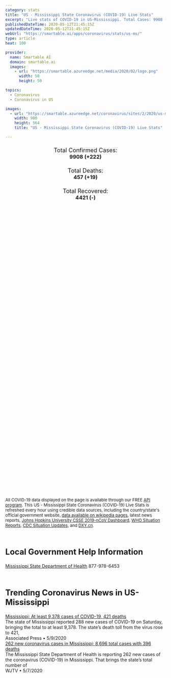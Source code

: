 ```yaml
---
category: stats
title: "US - Mississippi State Coronavirus (COVID-19) Live Stats"
excerpt: "Live stats of COVID-19 in US-Mississippi. Total Cases: 9908 (+222), Deaths: 457 (+19), Recoveries: 4421(-)."
publishedDateTime: 2020-05-12T21:45:15Z
updatedDateTime: 2020-05-12T21:45:15Z
webUrl: "https://smartable.ai/apps/coronavirus/stats/us-ms/"
type: article
heat: 100

provider:
  name: Smartable AI
  domain: smartable.ai
  images:
    - url: "https://smartable.azureedge.net/media/2020/02/logo.png"
      width: 50
      height: 50

topics:
  - Coronavirus
  - Coronavirus in US

images:
  - url: "https://smartable.azureedge.net/coronavirus/sites/2/2020/us-ms.jpg"
    width: 900
    height: 564
    title: "US - Mississippi State Coronavirus (COVID-19) Live Stats"

---
```

<div class="total-stats" style="text-align: center;">
    <h3>
	    <div style="font-size: 18px; font-weight: 400;">Total Confirmed Cases:</div>
	    9908 (<span class='red'>+222</span>)
    </h3>
    <h3>
	    <div style="font-size: 18px; font-weight: 400;">Total Deaths:</div>
	    457 (<span class='red'>+19</span>)
    </h3>
    <h3>
	    <div style="font-size: 18px; font-weight: 400;">Total Recovered:</div>
	    4421 (-)
    </h3>
</div>

<script type="text/javascript" src="https://www.gstatic.com/charts/loader.js"></script>

<div id="time_series_chart" style="width: 100%; height: 400px;"></div>
<script type="text/javascript">
  google.charts.load('current', {'packages':['corechart']});
  google.charts.setOnLoadCallback(drawChart);
  function drawChart() {
    var data = google.visualization.arrayToDataTable([
      ['Date', 'Total Cases', 'Total Deaths', 'Total Recovered'],
      ['1/22/2020', 0, 0, 0],['1/23/2020', 0, 0, 0],['1/24/2020', 0, 0, 0],['1/25/2020', 0, 0, 0],['1/26/2020', 0, 0, 0],['1/27/2020', 0, 0, 0],['1/28/2020', 0, 0, 0],['1/29/2020', 0, 0, 0],['1/30/2020', 0, 0, 0],['1/31/2020', 0, 0, 0],['2/1/2020', 0, 0, 0],['2/2/2020', 0, 0, 0],['2/3/2020', 0, 0, 0],['2/4/2020', 0, 0, 0],['2/5/2020', 0, 0, 0],['2/6/2020', 0, 0, 0],['2/7/2020', 0, 0, 0],['2/8/2020', 0, 0, 0],['2/9/2020', 0, 0, 0],['2/10/2020', 0, 0, 0],['2/11/2020', 0, 0, 0],['2/12/2020', 0, 0, 0],['2/13/2020', 0, 0, 0],['2/14/2020', 0, 0, 0],['2/15/2020', 0, 0, 0],['2/16/2020', 0, 0, 0],['2/17/2020', 0, 0, 0],['2/18/2020', 0, 0, 0],['2/19/2020', 0, 0, 0],['2/20/2020', 0, 0, 0],['2/21/2020', 0, 0, 0],['2/22/2020', 0, 0, 0],['2/23/2020', 0, 0, 0],['2/24/2020', 0, 0, 0],['2/25/2020', 0, 0, 0],['2/26/2020', 0, 0, 0],['2/27/2020', 0, 0, 0],['2/28/2020', 0, 0, 0],['2/29/2020', 0, 0, 0],['3/1/2020', 0, 0, 0],['3/2/2020', 0, 0, 0],['3/3/2020', 0, 0, 0],['3/4/2020', 0, 0, 0],['3/5/2020', 0, 0, 0],['3/6/2020', 0, 0, 0],['3/7/2020', 0, 0, 0],['3/8/2020', 0, 0, 0],['3/9/2020', 0, 0, 0],['3/10/2020', 0, 0, 0],['3/11/2020', 0, 0, 0],['3/12/2020', 1, 0, 0],['3/13/2020', 8, 0, 0],['3/14/2020', 8, 0, 0],['3/15/2020', 10, 0, 0],['3/16/2020', 16, 0, 0],['3/17/2020', 25, 0, 0],['3/18/2020', 34, 0, 0],['3/19/2020', 52, 1, 0],['3/20/2020', 80, 1, 0],['3/21/2020', 140, 1, 0],['3/22/2020', 207, 1, 0],['3/23/2020', 249, 1, 0],['3/24/2020', 320, 1, 0],['3/25/2020', 377, 5, 0],['3/26/2020', 485, 6, 0],['3/27/2020', 579, 8, 0],['3/28/2020', 663, 13, 0],['3/29/2020', 759, 14, 0],['3/30/2020', 847, 16, 0],['3/31/2020', 937, 20, 0],['4/1/2020', 1073, 22, 0],['4/2/2020', 1177, 26, 0],['4/3/2020', 1358, 29, 0],['4/4/2020', 1455, 35, 0],['4/5/2020', 1638, 43, 0],['4/6/2020', 1738, 51, 0],['4/7/2020', 1915, 60, 0],['4/8/2020', 2003, 67, 0],['4/9/2020', 2260, 76, 0],['4/10/2020', 2469, 82, 0],['4/11/2020', 2642, 93, 0],['4/12/2020', 2781, 96, 0],['4/13/2020', 2942, 98, 0],['4/14/2020', 3087, 111, 0],['4/15/2020', 3360, 122, 0],['4/16/2020', 3624, 129, 0],['4/17/2020', 3793, 140, 0],['4/18/2020', 3974, 152, 0],['4/19/2020', 4274, 159, 0],['4/20/2020', 4512, 169, 0],['4/21/2020', 4716, 183, 0],['4/22/2020', 4894, 193, 0],['4/23/2020', 5153, 201, 0],['4/24/2020', 5437, 210, 0],['4/25/2020', 5723, 221, 0],['4/26/2020', 5919, 228, 0],['4/27/2020', 6100, 231, 0],['4/28/2020', 6347, 241, 0],['4/29/2020', 6574, 252, 0],['4/30/2020', 6828, 263, 3413],['5/1/2020', 7120, 272, 3413],['5/2/2020', 7448, 293, 3413],['5/3/2020', 7557, 303, 3413],['5/4/2020', 7878, 312, 3413],['5/5/2020', 8208, 342, 3413],['5/6/2020', 8441, 374, 4421],['5/7/2020', 8704, 398, 4421],['5/8/2020', 9108, 410, 4421],['5/9/2020', 9391, 424, 4421],['5/10/2020', 9521, 431, 4421],['5/11/2020', 9686, 438, 4421],['5/12/2020', 9908, 457, 4421],
    ]);
    var options = {
      curveType: 'none',
      chartArea: {'width': '80%', 'height': '80%'},
      legend: { position: 'top' },
      lineWidth: 5,
      colors: ['#f60109', '#444444', '#81B71F']
    };
    var chart = new google.visualization.LineChart(document.getElementById('time_series_chart'));
    chart.draw(data, options);
  }
</script>

<div id="geo_chart" style="width: 100%; height: 500px;"></div>
<script type="text/javascript">
  google.charts.load('current', {
    'packages':['geochart'],
    'mapsApiKey': 'AIzaSyDk1HhVhLaveyKrUhhHZ5YwzIpEcbdal6U'
  });
  google.charts.setOnLoadCallback(drawRegionsMap);
  function drawRegionsMap() {
    var data = google.visualization.arrayToDataTable([
      ['LATITUDE', 'LONGITUDE', 'DESCRIPTION', 'Total Cases', 'Total Deaths'],
      [31.496, -91.4152, "Adams", 160, 13],[34.9224, -88.4432, "Alcorn", 10, 1],[31.1611, -90.8006, "Amite", 38, 1],[33.122, -89.465, "Attala", 196, 4],[34.8239, -89.2385, "Benton", 13, 0],[34.09, -90.7206, "Bolivar", 119, 9],[33.9909, -89.3454, "Calhoun", 58, 4],[33.5186, -89.9193, "Carroll", 111, 4],[34.0053, -88.7479, "Chickasaw", 93, 10],[33.2931, -89.3993, "Choctaw", 16, 2],[31.8804, -91.1407, "Claiborne", 41, 0],[32.0441, -88.8844, "Clarke", 84, 8],[33.6064, -88.6571, "Clay", 66, 3],[34.3222, -90.4542, "Coahoma", 71, 3],[31.9903, -90.354, "Copiah", 163, 2],[31.5581, -89.4987, "Covington", 93, 1],[34.85, -89.9921, "DeSoto", 336, 5],[31.3074, -89.317, "Forrest", 315, 21],[31.4721, -90.8929, "Franklin", 19, 1],[30.9312, -88.5959, "George", 15, 1],[33.7816, -89.813, "Grenada", 52, 2],[30.3791, -89.3707, "Hancock", 74, 10],[30.4422, -88.9512, "Harrison", 198, 6],[32.3163, -90.2124, "Hinds", 675, 15],[33.323, -90.2355, "Holmes", 223, 19],[33.0952, -90.4967, "Humphreys", 34, 4],[34.2327, -88.2507, "Itawamba", 69, 7],[30.5905, -88.4846, "Jackson", 276, 11],[31.7123, -91.062, "Jefferson", 31, 0],[31.7879, -89.0362, "Jones", 249, 5],[32.8302, -88.4771, "Kemper", 93, 6],[34.5034, -89.5025, "Lafayette", 101, 3],[31.3114, -89.374, "Lamar", 156, 4],[32.5104, -88.5264, "Lauderdale", 492, 44],[31.6048, -90.0023, "Lawrence", 66, 0],[32.6749, -89.4529, "Leake", 307, 4],[34.2649, -88.5768, "Lee", 80, 5],[33.5173, -90.3444, "Leflore", 185, 18],[31.5803, -90.4432, "Lincoln", 186, 14],[33.6276, -88.4454, "Lowndes", 86, 3],[32.5434, -90.3142, "Madison", 466, 12],[31.2386, -89.8829, "Marion", 84, 7],[34.6492, -89.3065, "Marshall", 56, 2],[33.746, -88.4095, "Monroe", 200, 21],[33.4404, -89.5673, "Montgomery", 69, 1],[32.7889, -89.2384, "Neshoba", 320, 15],[32.5711, -89.1152, "Newton", 142, 1],[33.2367, -88.5781, "Noxubee", 105, 2],[33.3451, -89.0458, "Oktibbeha", 89, 4],[34.2409, -89.9433, "Panola", 43, 2],[30.574, -89.6419, "Pearl River", 190, 24],[31.2036, -89.0272, "Perry", 34, 1],[31.0072, -90.4719, "Pike", 170, 10],[34.3611, -88.8388, "Pontotoc", 24, 2],[34.708, -88.662, "Prentiss", 36, 2],[34.2006, -90.2845, "Quitman", 17, 0],[32.2778, -89.9896, "Rankin", 251, 6],[32.4491, -89.4889, "Scott", 462, 6],[32.9719, -90.8284, "Sharkey", 5, 0],[31.873, -89.734, "Simpson", 62, 0],[32.0144, -89.3818, "Smith", 104, 6],[33.8101, -90.5304, "Sunflower", 63, 3],[34.0075, -90.0552, "Tallahatchie", 12, 1],[34.6902, -89.9757, "Tate", 52, 0],[34.638, -88.8431, "Tippah", 66, 11],[34.7032, -90.3796, "Tunica", 39, 2],[34.4909, -89.0201, "Union", 50, 3],[31.1173, -90.1444, "Walthall", 41, 0],[32.3173, -90.8868, "Warren", 117, 2],[33.385, -91.0514, "Washington", 85, 3],[33.539, -89.1278, "Webster", 22, 1],[31.087, -91.0654, "Wilkinson", 77, 9],[33.1224, -89.0553, "Winston", 66, 0],[33.9765, -89.6845, "Yalobusha", 36, 0],[32.672, -90.5445, "Yazoo", 169, 2],[34.4866, -88.1863, "Tishomingo", 10, 0],[32.0722, -89.2626, "Jasper", 89, 2],[31.6773, -88.6353, "Wayne", 28, 0],[30.8557, -89.1385, "Stone", 24, 0],[31.1037, -88.8239, "Greene", 6, 1],[31.4961, -89.745, "Jefferson Davis", 55, 1],
    ]);
    var options = {
      backgroundColor: {fill:'transparent',stroke:'#FFF' ,strokeWidth:0 }, 
      displayMode: 'markers',
      region: 'US-MS', 
      resolution: 'metros',
      colorAxis: {colors: ['#F27D81', '#f60109']},
      sizeAxis: {minSize:3,  maxSize:12},
    };
    var chart = new google.visualization.GeoChart(document.getElementById('geo_chart'));
    chart.draw(data, options);
  };
</script>

<div id="geo_table"></div>
<script type="text/javascript">
  google.charts.load('current', {'packages':['table']});
  google.charts.setOnLoadCallback(drawTable);
  function drawTable() {
    var data = new google.visualization.DataTable();
    data.addColumn('string', 'Location');
    data.addColumn('number', 'Total Cases');
    data.addColumn('number', 'New Cases');
    data.addColumn('number', 'Active Cases');
    data.addColumn('number', 'Total Deaths');
    data.addColumn('number', 'New Deaths');
    data.addColumn('number', 'Total Recovered');
    data.addRows([
      [{v:"Adams", f:"Adams"}, 160, 0, 147, 13, 0, 0],[{v:"Alcorn", f:"Alcorn"}, 10, 0, 9, 1, 0, 0],[{v:"Amite", f:"Amite"}, 38, 0, 37, 1, 0, 0],[{v:"Attala", f:"Attala"}, 196, 0, 192, 4, 0, 0],[{v:"Benton", f:"Benton"}, 13, 0, 13, 0, 0, 0],[{v:"Bolivar", f:"Bolivar"}, 119, 0, 110, 9, 0, 0],[{v:"Calhoun", f:"Calhoun"}, 58, 0, 54, 4, 0, 0],[{v:"Carroll", f:"Carroll"}, 111, 0, 107, 4, 0, 0],[{v:"Chickasaw", f:"Chickasaw"}, 93, 0, 83, 10, 0, 0],[{v:"Choctaw", f:"Choctaw"}, 16, 0, 14, 2, 0, 0],[{v:"Claiborne", f:"Claiborne"}, 41, 0, 41, 0, 0, 0],[{v:"Clarke", f:"Clarke"}, 84, 0, 76, 8, 0, 0],[{v:"Clay", f:"Clay"}, 66, 0, 63, 3, 0, 0],[{v:"Coahoma", f:"Coahoma"}, 71, 0, 68, 3, 0, 0],[{v:"Copiah", f:"Copiah"}, 163, 0, 161, 2, 0, 0],[{v:"Covington", f:"Covington"}, 93, 0, 92, 1, 0, 0],[{v:"DeSoto", f:"DeSoto"}, 336, 0, 331, 5, 0, 0],[{v:"Forrest", f:"Forrest"}, 315, 0, 294, 21, 0, 0],[{v:"Franklin", f:"Franklin"}, 19, 0, 18, 1, 0, 0],[{v:"George", f:"George"}, 15, 0, 14, 1, 0, 0],[{v:"Grenada", f:"Grenada"}, 52, 0, 50, 2, 0, 0],[{v:"Hancock", f:"Hancock"}, 74, 0, 64, 10, 0, 0],[{v:"Harrison", f:"Harrison"}, 198, 0, 192, 6, 0, 0],[{v:"Hinds", f:"Hinds"}, 675, 0, 660, 15, 0, 0],[{v:"Holmes", f:"Holmes"}, 223, 0, 204, 19, 0, 0],[{v:"Humphreys", f:"Humphreys"}, 34, 0, 30, 4, 0, 0],[{v:"Itawamba", f:"Itawamba"}, 69, 0, 62, 7, 0, 0],[{v:"Jackson", f:"Jackson"}, 276, 0, 265, 11, 0, 0],[{v:"Jefferson", f:"Jefferson"}, 31, 0, 31, 0, 0, 0],[{v:"Jones", f:"Jones"}, 249, 0, 244, 5, 0, 0],[{v:"Kemper", f:"Kemper"}, 93, 0, 87, 6, 0, 0],[{v:"Lafayette", f:"Lafayette"}, 101, 0, 98, 3, 0, 0],[{v:"Lamar", f:"Lamar"}, 156, 0, 152, 4, 0, 0],[{v:"Lauderdale", f:"Lauderdale"}, 492, 0, 448, 44, 0, 0],[{v:"Lawrence", f:"Lawrence"}, 66, 0, 66, 0, 0, 0],[{v:"Leake", f:"Leake"}, 307, 0, 303, 4, 0, 0],[{v:"Lee", f:"Lee"}, 80, 0, 75, 5, 0, 0],[{v:"Leflore", f:"Leflore"}, 185, 0, 167, 18, 0, 0],[{v:"Lincoln", f:"Lincoln"}, 186, 0, 172, 14, 0, 0],[{v:"Lowndes", f:"Lowndes"}, 86, 0, 83, 3, 0, 0],[{v:"Madison", f:"Madison"}, 466, 0, 454, 12, 0, 0],[{v:"Marion", f:"Marion"}, 84, 0, 77, 7, 0, 0],[{v:"Marshall", f:"Marshall"}, 56, 0, 54, 2, 0, 0],[{v:"Monroe", f:"Monroe"}, 200, 0, 179, 21, 0, 0],[{v:"Montgomery", f:"Montgomery"}, 69, 0, 68, 1, 0, 0],[{v:"Neshoba", f:"Neshoba"}, 320, 0, 305, 15, 0, 0],[{v:"Newton", f:"Newton"}, 142, 0, 141, 1, 0, 0],[{v:"Noxubee", f:"Noxubee"}, 105, 0, 103, 2, 0, 0],[{v:"Oktibbeha", f:"Oktibbeha"}, 89, 0, 85, 4, 0, 0],[{v:"Panola", f:"Panola"}, 43, 0, 41, 2, 0, 0],[{v:"Pearl River", f:"Pearl River"}, 190, 0, 166, 24, 0, 0],[{v:"Perry", f:"Perry"}, 34, 0, 33, 1, 0, 0],[{v:"Pike", f:"Pike"}, 170, 0, 160, 10, 0, 0],[{v:"Pontotoc", f:"Pontotoc"}, 24, 0, 22, 2, 0, 0],[{v:"Prentiss", f:"Prentiss"}, 36, 0, 34, 2, 0, 0],[{v:"Quitman", f:"Quitman"}, 17, 0, 17, 0, 0, 0],[{v:"Rankin", f:"Rankin"}, 251, 0, 245, 6, 0, 0],[{v:"Scott", f:"Scott"}, 462, 0, 456, 6, 0, 0],[{v:"Sharkey", f:"Sharkey"}, 5, 0, 5, 0, 0, 0],[{v:"Simpson", f:"Simpson"}, 62, 0, 62, 0, 0, 0],[{v:"Smith", f:"Smith"}, 104, 0, 98, 6, 0, 0],[{v:"Sunflower", f:"Sunflower"}, 63, 0, 60, 3, 0, 0],[{v:"Tallahatchie", f:"Tallahatchie"}, 12, 0, 11, 1, 0, 0],[{v:"Tate", f:"Tate"}, 52, 0, 52, 0, 0, 0],[{v:"Tippah", f:"Tippah"}, 66, 0, 55, 11, 0, 0],[{v:"Tunica", f:"Tunica"}, 39, 0, 37, 2, 0, 0],[{v:"Union", f:"Union"}, 50, 0, 47, 3, 0, 0],[{v:"Walthall", f:"Walthall"}, 41, 0, 41, 0, 0, 0],[{v:"Warren", f:"Warren"}, 117, 0, 115, 2, 0, 0],[{v:"Washington", f:"Washington"}, 85, 0, 82, 3, 0, 0],[{v:"Webster", f:"Webster"}, 22, 0, 21, 1, 0, 0],[{v:"Wilkinson", f:"Wilkinson"}, 77, 0, 68, 9, 0, 0],[{v:"Winston", f:"Winston"}, 66, 0, 66, 0, 0, 0],[{v:"Yalobusha", f:"Yalobusha"}, 36, 0, 36, 0, 0, 0],[{v:"Yazoo", f:"Yazoo"}, 169, 0, 167, 2, 0, 0],[{v:"Tishomingo", f:"Tishomingo"}, 10, 0, 10, 0, 0, 0],[{v:"Jasper", f:"Jasper"}, 89, 0, 87, 2, 0, 0],[{v:"Wayne", f:"Wayne"}, 28, 0, 28, 0, 0, 0],[{v:"Stone", f:"Stone"}, 24, 0, 24, 0, 0, 0],[{v:"Greene", f:"Greene"}, 6, 0, 5, 1, 0, 0],[{v:"Jefferson Davis", f:"Jefferson Davis"}, 55, 0, 54, 1, 0, 0],
    ]);
    data.setProperty(0, 0, 'style', 'min-width:100px');
    var table = new google.visualization.Table(document.getElementById('geo_table'));
    table.draw(data, {allowHtml: true, sortColumn: 2, sortAscending: false, width: '660px', height: '100%'});
  }
</script>

<span style="font-size: 13px">All COVID-19 data displayed on the page is available through our FREE <a href="https://developer.smartable.ai">API program</a>. This US - Mississippi State Coronavirus (COVID-19) Live Stats is refreshed every hour using credible data sources, including the country/state's official government website, <a href="https://en.wikipedia.org/wiki/2019%E2%80%9320_coronavirus_pandemic" target="_blank">data available on wikipedia pages</a>, latest news reports, <a href="https://systems.jhu.edu/research/public-health/ncov/" target="_blank">Johns Hopkins University CSSE 2019-nCoV Dashboard</a>, <a href="https://www.who.int/emergencies/diseases/novel-coronavirus-2019/situation-reports" target="_blank">WHO Situation Reports</a>, <a href="https://www.cdc.gov/coronavirus/2019-ncov/index.html" target="_blank">CDC Situation Updates</a>, and <a href="https://ncov.dxy.cn/ncovh5/view/pneumonia" target="_blank">DXY.cn</a>.</span>

<h2 id="news" class="center" style="margin-top: 60px; font-size: 25px;">Local Government Help Information</h2>
<div class="info center">
<a href="https://msdh.ms.gov/msdhsite/_static/14,0,420.html" target="_blank">Mississippi State Department of Health</a> 877-978-6453
</div>
<h2 id="news" class="center" style="margin-top: 60px; font-size: 25px;">Trending Coronavirus News in US-Mississippi</h2>
<div class="row">
<div class="col-md-6 col-sm-12">
  <div class="content-card">
	<a href="https://apnews.com/e7596d17d4022040794903fb2d7461a4"><div class="card-image" style="background-image: url(https://storage.googleapis.com/afs-prod/media/ab8aecc8b6224d7eaa71153da080b954/3000.jpeg)"></div></a>
	<div class="content">
		<div class="card-title"><a href="https://apnews.com/e7596d17d4022040794903fb2d7461a4">Mississippi: At least 9,378 cases of COVID-19, 421 deaths</a></div>
		<div class="card-excerpt">The state of Mississippi reported 288 new cases of COVID-19 on Saturday, bringing the total to at least 9,378. The state’s death toll from the virus rose to 421,</div>
		<div class="card-meta">
			<span class="card-provider">Associated Press</span> • <span class="card-date">5/9/2020</span>
		</div>
	</div>
  </div>
</div>
<div class="col-md-6 col-sm-12">
  <div class="content-card">
	<a href="https://www.wjtv.com/health/coronavirus/262-new-coronavirus-cases-in-mississippi-8696-total-cases-with-396-deaths/"><div class="card-image" style="background-image: url(https://www.wjtv.com/wp-content/uploads/sites/72/2020/04/thumbnail_Coronavirus-Update-1-2-2-2-3-2-1-5-1.jpg?w=1280&h=720&crop=1)"></div></a>
	<div class="content">
		<div class="card-title"><a href="https://www.wjtv.com/health/coronavirus/262-new-coronavirus-cases-in-mississippi-8696-total-cases-with-396-deaths/">262 new coronavirus cases in Mississippi; 8,696 total cases with 396 deaths</a></div>
		<div class="card-excerpt">The Mississippi State Department of Health is reporting 262 new cases of the coronavirus (COVID-19) in Mississippi. That brings the state’s total number of</div>
		<div class="card-meta">
			<span class="card-provider">WJTV</span> • <span class="card-date">5/7/2020</span>
		</div>
	</div>
  </div>
</div>

</div>

